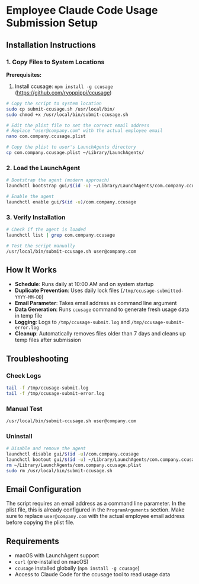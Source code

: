 # Employee Claude Code Usage Submission Setup

## Installation Instructions

### 1. Copy Files to System Locations

**Prerequisites:**
1. Install ccusage: `npm install -g ccusage` (https://github.com/ryoppippi/ccusage)

```bash
# Copy the script to system location
sudo cp submit-ccusage.sh /usr/local/bin/
sudo chmod +x /usr/local/bin/submit-ccusage.sh

# Edit the plist file to set the correct email address
# Replace "user@company.com" with the actual employee email
nano com.company.ccusage.plist

# Copy the plist to user's LaunchAgents directory
cp com.company.ccusage.plist ~/Library/LaunchAgents/
```

### 2. Load the LaunchAgent

```bash
# Bootstrap the agent (modern approach)
launchctl bootstrap gui/$(id -u) ~/Library/LaunchAgents/com.company.ccusage.plist

# Enable the agent
launchctl enable gui/$(id -u)/com.company.ccusage
```

### 3. Verify Installation

```bash
# Check if the agent is loaded
launchctl list | grep com.company.ccusage

# Test the script manually
/usr/local/bin/submit-ccusage.sh user@company.com
```

## How It Works

- **Schedule**: Runs daily at 10:00 AM and on system startup
- **Duplicate Prevention**: Uses daily lock files (`/tmp/ccusage-submitted-YYYY-MM-DD`)
- **Email Parameter**: Takes email address as command line argument
- **Data Generation**: Runs `ccusage` command to generate fresh usage data in temp file
- **Logging**: Logs to `/tmp/ccusage-submit.log` and `/tmp/ccusage-submit-error.log`
- **Cleanup**: Automatically removes files older than 7 days and cleans up temp files after submission

## Troubleshooting

### Check Logs
```bash
tail -f /tmp/ccusage-submit.log
tail -f /tmp/ccusage-submit-error.log
```

### Manual Test
```bash
/usr/local/bin/submit-ccusage.sh user@company.com
```

### Uninstall
```bash
# Disable and remove the agent
launchctl disable gui/$(id -u)/com.company.ccusage
launchctl bootout gui/$(id -u) ~/Library/LaunchAgents/com.company.ccusage.plist
rm ~/Library/LaunchAgents/com.company.ccusage.plist
sudo rm /usr/local/bin/submit-ccusage.sh
```

## Email Configuration

The script requires an email address as a command line parameter. In the plist file, this is already configured in the `ProgramArguments` section. Make sure to replace `user@company.com` with the actual employee email address before copying the plist file.

## Requirements

- macOS with LaunchAgent support
- `curl` (pre-installed on macOS)
- `ccusage` installed globally (`npm install -g ccusage`)
- Access to Claude Code for the ccusage tool to read usage data